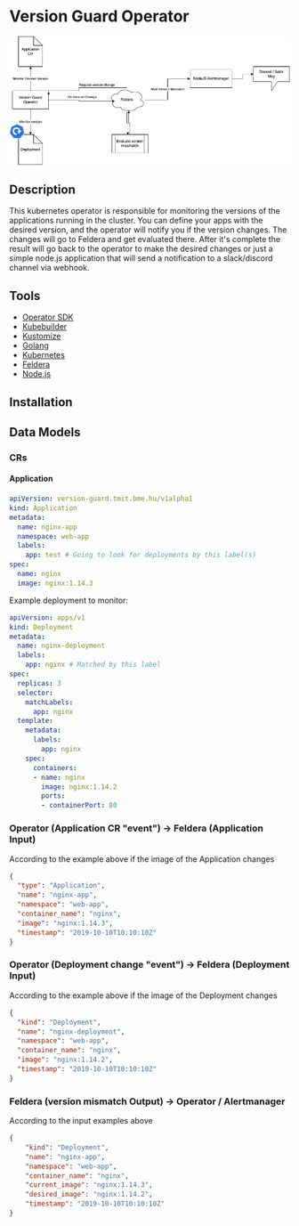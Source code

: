 # Version Guard Operator

![](docs/overview.drawio.png)

## Description
This kubernetes operator is responsible for monitoring the versions of the applications running in the cluster.
You can define your apps with the desired version, and the operator will notify you if the version changes. 
The changes will go to Feldera and get evaluated there. After it's complete the result will go back to the operator
to make the desired changes or just a simple node.js application that will send a notification to a slack/discord channel via webhook.

## Tools
- [Operator SDK]()
- [Kubebuilder]()
- [Kustomize]()
- [Golang]()
- [Kubernetes]()
- [Feldera]()
- [Node.js]()

## Installation

## Data Models
### CRs
#### Application
```yaml
apiVersion: version-guard.tmit.bme.hu/v1alpha1
kind: Application
metadata:
  name: nginx-app
  namespace: web-app
  labels:
    app: test # Going to look for deployments by this label(s)
spec:
  name: nginx
  image: nginx:1.14.3
```

Example deployment to monitor:

```yaml
apiVersion: apps/v1
kind: Deployment
metadata:
  name: nginx-deployment
  labels:
    app: nginx # Matched by this label
spec:
  replicas: 3
  selector:
    matchLabels:
      app: nginx 
  template:
    metadata:
      labels:
        app: nginx
    spec:
      containers:
      - name: nginx
        image: nginx:1.14.2
        ports:
        - containerPort: 80
```

### Operator (Application CR "event") -> Feldera (Application Input)
According to the example above if the image of the Application changes  
```json
{
  "type": "Application",
  "name": "nginx-app",
  "namespace": "web-app",
  "container_name": "nginx",
  "image": "nginx:1.14.3",
  "timestamp": "2019-10-10T10:10:10Z" 
}
```

### Operator (Deployment change "event") -> Feldera (Deployment Input)
According to the example above if the image of the Deployment changes
```json
{
  "kind": "Deployment",
  "name": "nginx-deployment",
  "namespace": "web-app",
  "container_name": "nginx",
  "image": "nginx:1.14.2",
  "timestamp": "2019-10-10T10:10:10Z" 
}
```

### Feldera (version mismatch Output) -> Operator / Alertmanager
According to the input examples above
```json
{
    "kind": "Deployment",
    "name": "nginx-app",
    "namespace": "web-app",
    "container_name": "nginx",
    "current_image": "nginx:1.14.3",
    "desired_image": "nginx:1.14.2",
    "timestamp": "2019-10-10T10:10:10Z" 
}
```
